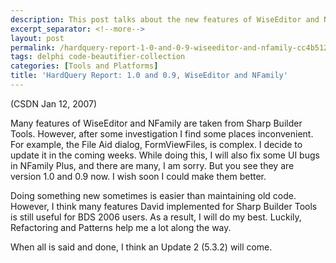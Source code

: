 ```yaml
---
description: This post talks about the new features of WiseEditor and NFamily.
excerpt_separator: <!--more-->
layout: post
permalink: /hardquery-report-1-0-and-0-9-wiseeditor-and-nfamily-cc4b51210503
tags: delphi code-beautifier-collection
categories: [Tools and Platforms]
title: 'HardQuery Report: 1.0 and 0.9, WiseEditor and NFamily'
---
```

(CSDN Jan 12, 2007)

Many features of WiseEditor and NFamily are taken from Sharp Builder Tools. However, after some investigation I find some places inconvenient. For example, the File Aid dialog, FormViewFiles, is complex. I decide to update it in the coming weeks. While doing this, I will also fix some UI bugs in NFamily Plus, and there are many, I am sorry. But you see they are version 1.0 and 0.9 now. I wish soon I could make them better.

Doing something new sometimes is easier than maintaining old code. However, I think many features David implemented for Sharp Builder Tools is still useful for BDS 2006 users. As a result, I will do my best. Luckily, Refactoring and Patterns help me a lot along the way.

When all is said and done, I think an Update 2 (5.3.2) will come.
<!--more-->
